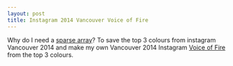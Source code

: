 ```yaml
---
layout: post
title: Instagram 2014 Vancouver Voice of Fire
---
```

Why do I need a [sparse array](http://rolandtanglao.com/2015/03/29/ruby-sparse-array-sort/)? To save the top 3 colours from instagram Vancouver 2014 and make my own Vancouver 2014 Instagram [Voice of Fire](http://en.wikipedia.org/wiki/Voice_of_Fire) from the top 3 colours.